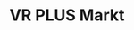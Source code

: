 ---
title: "VR PLUS Markt"
url: /gross-oesingen/vr-plus-markt-steinhorster-strasse/
shop: Allgemein
---